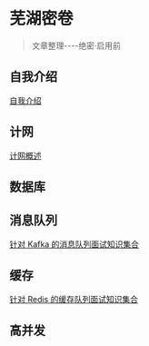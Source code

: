 # 芜湖密卷
> 文章整理----绝密·启用前

## 自我介绍
[自我介绍](/SelfInro.md)

## 计网
[计网概述](/ComputerNetworking/Generic.md)

## 数据库

## 消息队列
[针对 Kafka 的消息队列面试知识集合](/MQ/MQ.md)

## 缓存
[针对 Redis 的缓存队列面试知识集合](/Cache/Cache.md)

## 高并发


